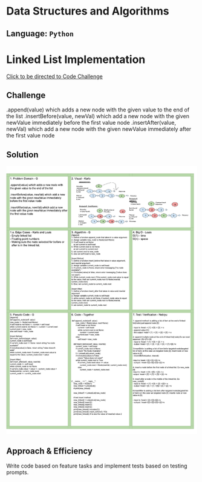 # Data Structures and Algorithms

## Language: `Python`

# Linked List Implementation
[Click to be directed to Code Challenge](https://github.com/gracerosemary/data-structures-and-algorithms/tree/master/python/code_challenges/linked_list)      

## Challenge
.append(value) which adds a new node with the given value to the end of the list
.insertBefore(value, newVal) which add a new node with the given newValue immediately before the first value node
.insertAfter(value, newVal) which add a new node with the given newValue immediately after the first value node

## Solution
![Solution Image](assets/insert.png)   

## Approach & Efficiency
Write code based on feature tasks and implement tests based on testing prompts.  